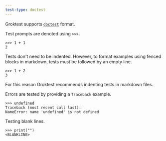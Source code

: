 ```yaml
---
test-type: doctest
---
```


Groktest supports [`doctest`](https://docs.python.org/library/doctest)
format.

Test prompts are denoted using `>>>`.

    >>> 1 + 1
    2

Tests don't need to be indented. However, to format examples using
fenced blocks in markdown, tests must be followed by an empty line.

```
>>> 1 + 2
3

```

For this reason Groktest recommends indenting tests in markdown files.

Errors are tested by providing a `Traceback` example.

    >>> undefined
    Traceback (most recent call last):
    NameError: name 'undefined' is not defined

Testing blank lines.

    >>> print("")
    <BLANKLINE>
